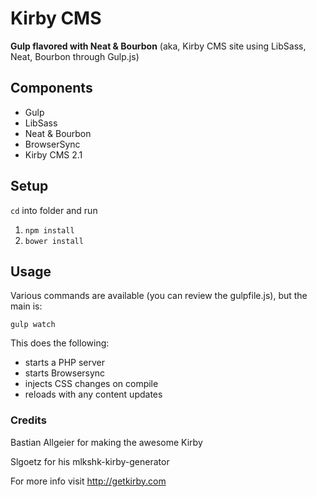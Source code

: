 # Kirby CMS
**Gulp flavored with Neat & Bourbon**
(aka, Kirby CMS site using LibSass, Neat, Bourbon through Gulp.js)

## Components
- Gulp
- LibSass
- Neat & Bourbon
- BrowserSync
- Kirby CMS 2.1

## Setup
```cd``` into folder and run

1. ```npm install```
1. ```bower install```

## Usage
Various commands are available (you can review the gulpfile.js), but the main is:
```
gulp watch
```
This does the following:
- starts a PHP server
- starts Browsersync
- injects CSS changes on compile
- reloads with any content updates

### Credits
Bastian Allgeier for making the awesome Kirby

Slgoetz for his mlkshk-kirby-generator

For more info visit http://getkirby.com
